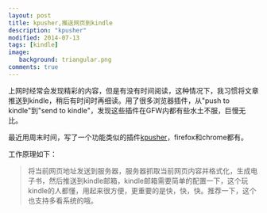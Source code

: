 ```yaml
---
layout: post
title: kpusher,推送网页到kindle
description: "kpusher"
modified: 2014-07-13
tags: [kindle]
image:
   background: triangular.png
comments: true
---
```

 
上网时经常会发现精彩的内容，但是有没有时间阅读，这种情况下，我习惯将文章推送到kindle，稍后有时间时再细读。用了很多浏览器插件，从"push to kindle"到"send to kindle"，发现这些插件在GFW内都有些水土不服，巨慢无比。

最近用周末时间，写了一个功能类似的插件[kpusher](http://kpusher.xuanhao360.com/)，firefox和chrome都有。

工作原理如下：

>将当前网页地址发送到服务器，服务器抓取当前网页内容并格式化，生成电子书，然后推送到kindle邮箱，kindle邮箱需要简单的配置一下，这个玩kindle的人都懂，用起来很方便，更重要的是快，快，快。推荐一下，这个也支持多看系统的哦。
